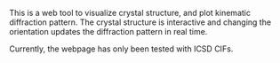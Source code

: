 This is a web tool to visualize crystal structure, and plot kinematic diffraction pattern. 
The crystal structure is interactive and changing the orientation updates the diffraction pattern in real time. 

Currently, the webpage has only been tested with ICSD CIFs. 
